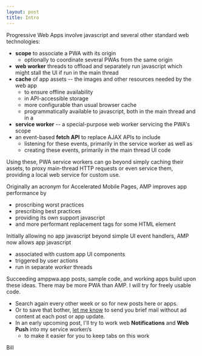 ```yaml
---
layout: post
title: Intro
---
```


Progressive Web Apps involve javascript and several other standard web technologies:
* **scope** to associate a PWA with its origin
  * optionally to coordinate several PWAs from the same origin
* **web worker** threads to offload and separately run javascript which might stall the UI if run in the main thread  
* **cache** of app assets -- the images and other resources needed by the web app
  * to ensure offline availability
  * in API-accessible storage
  * more configurable than usual browser cache
  * programmatically available to javascript, both in the main thread and in a
* **service worker** -- a special-purpose web worker servicing the PWA's scope
* an event-based **fetch API** to replace AJAX APIs to include 
  * listening for these events, primarily in the service worker as well as 
  * creating these events, primarily in the main thread UI code

Using these, PWA service workers can go beyond simply caching their assets, to proxy main-thread HTTP requests or even service them, providing a local web service for custom use.

Originally an acronym for Accelerated Mobile Pages, AMP improves app performance by
* proscribing worst practices
* prescribing best practices
* providing its own support javascript
* and more performant replacement tags for some HTML element

Initially allowing no app javascript beyond simple UI event handlers,
AMP now allows app javascript
* associated with custom app UI components
* triggered by user actions
* run in separate _worker_ threads

Succeeding amppwa.app posts, sample code, and working apps build upon these ideas.
There may be more PWA than AMP.  I will try for freely usable code.

* Search again every other week or so for new posts here or apps.
* Or to save that bother, [let me know](mailto:niebel@virginia.edu) to send you brief mail without ad content at each post or app update.
* In an early upcoming post, I'll try to work web **Notifications** and **Web Push** into my service worker/s 
  * to make it easier for you to keep tabs on this work

Bill




